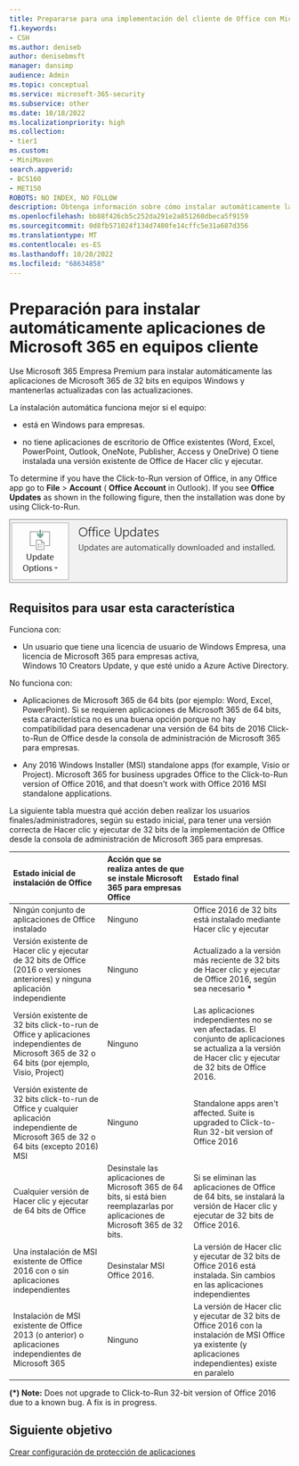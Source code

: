 ```yaml
---
title: Prepararse para una implementación del cliente de Office con Microsoft 365 Empresa Premium
f1.keywords:
- CSH
ms.author: deniseb
author: denisebmsft
manager: dansimp
audience: Admin
ms.topic: conceptual
ms.service: microsoft-365-security
ms.subservice: other
ms.date: 10/18/2022
ms.localizationpriority: high
ms.collection:
- tier1
ms.custom:
- MiniMaven
search.appverid:
- BCS160
- MET150
ROBOTS: NO INDEX, NO FOLLOW
description: Obtenga información sobre cómo instalar automáticamente las aplicaciones de Microsoft 365 de 32 bits en equipos Windows y mantenerlas actualizadas en Microsoft 365 Empresa Premium.
ms.openlocfilehash: bb88f426cb5c252da291e2a851260dbeca5f9159
ms.sourcegitcommit: 0d8fb571024f134d7480fe14cffc5e31a687d356
ms.translationtype: MT
ms.contentlocale: es-ES
ms.lasthandoff: 10/20/2022
ms.locfileid: "68634858"
---
```

# <a name="prepare-to-automatically-install-microsoft-365-apps-to-client-computers"></a>Preparación para instalar automáticamente aplicaciones de Microsoft 365 en equipos cliente

Use Microsoft 365 Empresa Premium para instalar automáticamente las aplicaciones de Microsoft 365 de 32 bits en equipos Windows y mantenerlas actualizadas con las actualizaciones.
  
La instalación automática funciona mejor si el equipo: 

- está en Windows para empresas.
  
- no tiene aplicaciones de escritorio de Office existentes (Word, Excel, PowerPoint, Outlook, OneNote, Publisher, Access y OneDrive) O tiene instalada una versión existente de Office de Hacer clic y ejecutar.

To determine if you have the Click-to-Run version of Office, in any Office app go to **File** \> **Account** ( **Office Account** in Outlook). If you see **Office Updates** as shown in the following figure, then the installation was done by using Click-to-Run.
  
![Screenshot of Office updates in Office app Account.](./../media/e3439380-fa43-4ed6-ae5d-64851c297df5.png)
  
## <a name="requirements-for-using-this-feature"></a>Requisitos para usar esta característica
  
Funciona con:
  
- Un usuario que tiene una licencia de usuario de Windows Empresa, una licencia de Microsoft 365 para empresas activa, Windows 10 Creators Update, y que esté unido a Azure Active Directory.

No funciona con: 

- Aplicaciones de Microsoft 365 de 64 bits (por ejemplo: Word, Excel, PowerPoint). Si se requieren aplicaciones de Microsoft 365 de 64 bits, esta característica no es una buena opción porque no hay compatibilidad para desencadenar una versión de 64 bits de 2016 Click-to-Run de Office desde la consola de administración de Microsoft 365 para empresas.

- Any 2016 Windows Installer (MSI) standalone apps (for example, Visio or Project). Microsoft 365 for business upgrades Office to the Click-to-Run version of Office 2016, and that doesn't work with Office 2016 MSI standalone applications.

La siguiente tabla muestra qué acción deben realizar los usuarios finales/administradores, según su estado inicial, para tener una versión correcta de Hacer clic y ejecutar de 32 bits de la implementación de Office desde la consola de administración de Microsoft 365 para empresas.<br/>


|Estado inicial de instalación de Office|Acción que se realiza antes de que se instale Microsoft 365 para empresas Office|Estado final|
|:-----|:-----|:-----|
|Ningún conjunto de aplicaciones de Office instalado  |Ninguno  |Office 2016 de 32 bits está instalado mediante Hacer clic y ejecutar  |
|Versión existente de Hacer clic y ejecutar de 32 bits de Office (2016 o versiones anteriores) y ninguna aplicación independiente  |Ninguno  |Actualizado a la versión más reciente de 32 bits de Hacer clic y ejecutar de Office 2016, según sea necesario **\*** |
|Versión existente de 32 bits click-to-run de Office y aplicaciones independientes de Microsoft 365 de 32 o 64 bits (por ejemplo, Visio, Project)  |Ninguno  |Las aplicaciones independientes no se ven afectadas. El conjunto de aplicaciones se actualiza a la versión de Hacer clic y ejecutar de 32 bits de Office 2016.  |
|Versión existente de 32 bits click-to-run de Office y cualquier aplicación independiente de Microsoft 365 de 32 o 64 bits (excepto 2016) MSI  |Ninguno  |Standalone apps aren't affected. Suite is upgraded to Click-to-Run 32-bit version of Office 2016  |
|Cualquier versión de Hacer clic y ejecutar de 64 bits de Office  |Desinstale las aplicaciones de Microsoft 365 de 64 bits, si está bien reemplazarlas por aplicaciones de Microsoft 365 de 32 bits.  |Si se eliminan las aplicaciones de Office de 64 bits, se instalará la versión de Hacer clic y ejecutar de 32 bits de Office 2016.  |
|Una instalación de MSI existente de Office 2016 con o sin aplicaciones independientes  |Desinstalar MSI Office 2016.  |La versión de Hacer clic y ejecutar de 32 bits de Office 2016 está instalada. Sin cambios en las aplicaciones independientes  |
|Instalación de MSI existente de Office 2013 (o anterior) o aplicaciones independientes de Microsoft 365  |Ninguno  |La versión de Hacer clic y ejecutar de 32 bits de Office 2016 con la instalación de MSI Office ya existente (y aplicaciones independientes) existe en paralelo  |

 **(\*) Note:** Does not upgrade to Click-to-Run 32-bit version of Office 2016 due to a known bug. A fix is in progress. 

## <a name="next-objective"></a>Siguiente objetivo

[Crear configuración de protección de aplicaciones](m365bp-protection-settings-for-windows-10-devices.md)
  